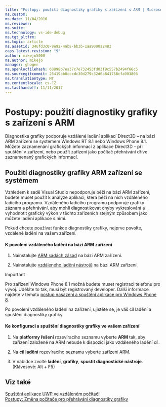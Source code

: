 ```yaml
---
title: "Postupy: použití diagnostiky grafiky s zařízení s ARM | Microsoft Docs"
ms.custom: 
ms.date: 11/04/2016
ms.reviewer: 
ms.suite: 
ms.technology: vs-ide-debug
ms.tgt_pltfrm: 
ms.topic: article
ms.assetid: 346fd3c0-9e92-4ab8-bb3b-1aa9000a2483
caps.latest.revision: "9"
author: mikejo5000
ms.author: mikejo
manager: ghogen
ms.openlocfilehash: 60898b7ea37c7e732453fd03f9c557b2494f66c5
ms.sourcegitcommit: 26419ab0cccdc30d279c32d6a841758cfa903806
ms.translationtype: MT
ms.contentlocale: cs-CZ
ms.lasthandoff: 11/11/2017
---
```

# <a name="how-to-use-graphics-diagnostics-with-an-arm-device"></a>Postupy: použití diagnostiky grafiky s zařízení s ARM
Diagnostika grafiky podporuje vzdálené ladění aplikací Direct3D – na bázi ARM zařízení se systémem Windows RT 8.1 nebo Windows Phone 8.1. Můžete zaznamenání grafických informací z aplikace Direct3D – při spuštění v zařízení, nebo použít zařízení jako počítač přehrávání dříve zaznamenaný grafických informací.  
  
## <a name="using-graphics-diagnostics-with-an-arm-based-device"></a>Použití diagnostiky grafiky ARM zařízení se systémem  
 Vzhledem k sadě Visual Studio nepodporuje běží na bázi ARM zařízení, budete muset použít k analýze aplikaci, která běží na nich vzdáleného ladicího programu. Vzdáleného ladicího programu podporuje grafiky záznam a přehrávání, aby mohli diagnostikovat chyby vykreslování a vyhodnotit grafický výkon v těchto zařízeních stejným způsobem jako můžete ladění aplikace s nimi.  
  
 Pokud chcete používat funkce diagnostiky grafiky, nejprve povolte, vzdálené ladění na vašem zařízení.  
  
#### <a name="to-enable-remote-debugging-on-your-arm-based-device"></a>K povolení vzdáleného ladění na bázi ARM zařízení  
  
1.  Nainstalujte [ARM sadách zásad](http://msdn.microsoft.com/windows/desktop/dn469188) na bázi ARM zařízení.  
  
2.  Nainstalujte [vzdáleného ladění nástrojů](http://go.microsoft.com/fwlink/?LinkId=393086) na bázi ARM zařízení.  
  
> [!IMPORTANT]
>  Pro zařízení Windows Phone 8.1 možná budete muset registraci telefonu pro vývoj. Uděláte to tak, musí být registrovaný developer. Další informace najdete v tématu [postup nasazení a spuštění aplikace pro Windows Phone 8](http://msdn.microsoft.com/library/windowsphone/develop/ff402565.aspx).  
  
 Po povolení vzdáleného ladění na zařízení, ujistěte se, je váš cíl ladění a spuštění diagnostiky grafiky.  
  
#### <a name="to-configure-and-start-graphics-diagnostics-on-your-device"></a>Ke konfiguraci a spuštění diagnostiky grafiky ve vašem zařízení  
  
1.  Na **platformy řešení** rozevíracího seznamu vyberte **ARM** tak, aby zařízení založené na ARM nebude k dispozici jako vzdáleného ladění cíl.  
  
2.  Na **cíl ladění** rozevíracího seznamu vyberte zařízení ARM.  
  
3.  V nabídce zvolte **ladění**, **grafiky**, **spustit diagnostické nástroje**. (Klávesové: Alt + F5)  
  
## <a name="see-also"></a>Viz také  
 [Spuštění aplikace UWP ve vzdáleném počítači](../run-windows-store-apps-on-a-remote-machine.md)   
 [Postupy: Změna počítače pro přehrávání diagnostiky grafiky](how-to-change-the-graphics-diagnostics-playback-machine.md)